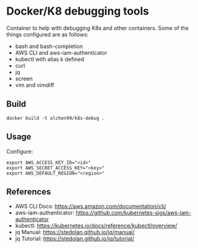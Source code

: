# Docker/K8 debugging tools

Container to help with debugging K8s and other containers. Some of the things configured are as follows:

* bash and bash-completion
* AWS CLI and aws-iam-authenticator
* kubectl with alias k defined
* curl
* jq
* screen
* vim and vimdiff

## Build

```
docker build -t alchen99/k8s-debug .
```

## Usage

Configure:

```
export AWS_ACCESS_KEY_ID="<id>"
export AWS_SECRET_ACCESS_KEY="<key>"
export AWS_DEFAULT_REGION="<region>"
```

## References

* AWS CLI Docs: https://aws.amazon.com/documentation/cli/
* aws-iam-authenticator: https://github.com/kubernetes-sigs/aws-iam-authenticator
* kubectl: https://kubernetes.io/docs/reference/kubectl/overview/
* jq Manual: https://stedolan.github.io/jq/manual/
* jq Tutorial: https://stedolan.github.io/jq/tutorial/
